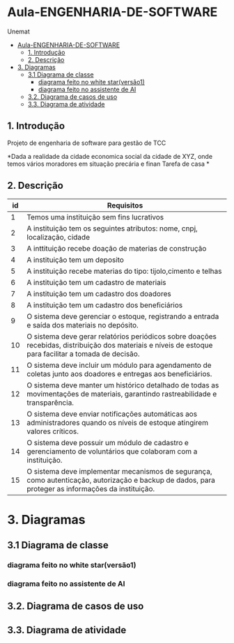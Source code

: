 # Aula-ENGENHARIA-DE-SOFTWARE
Unemat

- [Aula-ENGENHARIA-DE-SOFTWARE](#aula-engenharia-de-software)
  - [1. Introdução](#1-introdução)
  - [2. Descrição](#2-descrição)
- [3. Diagramas](#3-diagramas)
  - [3.1 Diagrama de classe](#31-diagrama-de-classe)
    - [diagrama feito no white star(versão1)](#diagrama-feito-no-white-starversão1)
    - [diagrama feito no assistente de AI](#diagrama-feito-no-assistente-de-ai)
  - [3.2. Diagrama de casos de uso](#32-diagrama-de-casos-de-uso)
  - [3.3. Diagrama de atividade](#33-diagrama-de-atividade)









## 1. Introdução 
Projeto de engenharia de software para gestão de TCC 

*Dada a realidade da cidade economica social da cidade de XYZ, onde temos 
vários moradores em situação precária e finan
Tarefa de casa 
*

## 2. Descrição 
|id| Requisitos|
|--|-----------|
|1| Temos uma instituição sem fins lucrativos |
|2| A instituição tem os seguintes atributos: nome, cnpj, localização, cidade|
|3| A inttituição recebe doação de materias de construção|
|4| A instituiçâo  tem um deposito| 
|5| A instituição recebe materias do tipo: tijolo,cimento e telhas|
|6| A instituição tem um cadastro de materiais|
|7| A instituição tem um cadastro dos doadores|
|8| A instituição tem  um cadastro dos beneficiários|
|9|	O sistema deve gerenciar o estoque, registrando a entrada e saída dos materiais no depósito.|
|10|	O sistema deve gerar relatórios periódicos sobre doações recebidas, distribuição dos materiais e níveis de estoque para facilitar a tomada de decisão.|
|11|	O sistema deve incluir um módulo para agendamento de coletas junto aos doadores e entregas aos beneficiários.|
|12|	O sistema deve manter um histórico detalhado de todas as movimentações de materiais, garantindo rastreabilidade e transparência.|
|13|	O sistema deve enviar notificações automáticas aos administradores quando os níveis de estoque atingirem valores críticos.|
|14|	O sistema deve possuir um módulo de cadastro e gerenciamento de voluntários que colaboram com a instituição.|
|15|	O sistema deve implementar mecanismos de segurança, como autenticação, autorização e backup de dados, para proteger as informações da instituição.|

# 3. Diagramas 

## 3.1 Diagrama de classe

### diagrama feito no white star(versão1)


### diagrama feito no assistente de AI



## 3.2. Diagrama de casos de uso 


## 3.3. Diagrama de atividade 

